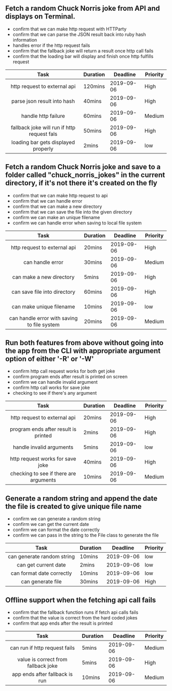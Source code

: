 ## Fetch a random Chuck Norris joke from API and displays on Terminal.

- confirm that we can make http request with HTTParty
- confirm that we can parse the JSON result back into ruby hash information
- handles error if the http request fails
- confirm that the fallback joke will return a result once http call fails
- confirm that the loading bar will display and finish once http fulfills request

|                    Task                     | Duration | Deadline   | Priority |
| :-----------------------------------------: | -------- | ---------- | -------- |
|        http request to external api         | 120mins  | 2019-09-06 | High     |
|         parse json result into hash         | 40mins   | 2019-09-06 | High     |
|             handle http failure             | 60mins   | 2019-09-06 | Medium   |
| fallback joke will run if http request fals | 50mins   | 2019-09-06 | High     |
|     loading bar gets displayed properly     | 2mins    | 2019-09-06 | low      |

## Fetch a random Chuck Norris joke and save to a folder called **"chuck_norris_jokes"** in the current directory, if it's not there it's created on the fly

- confirm that we can make http request to api
- confirm that we can handle error
- confirm that we can make a new directory
- confirm that we can save the file into the given directory
- confirm we can make an unique filename
- confirm we can handle error when saving to local file system

|                    Task                     | Duration | Deadline   | Priority |
| :-----------------------------------------: | -------- | ---------- | -------- |
|        http request to external api         | 20mins   | 2019-09-06 | High     |
|              can handle error               | 30mins   | 2019-09-06 | Medium   |
|          can make a new directory           | 5mins    | 2019-09-06 | High     |
|        can save file into directory         | 60mins   | 2019-09-06 | High     |
|          can make unique filename           | 10mins   | 2019-09-06 | low      |
| can handle error with saving to file system | 20mins   | 2019-09-06 | Medium   |

## Run both features from above without going into the app from the CLI with appropriate argument option of either **'-R'** or **'-W'**

- confirm http call request works for both get joke
- confirm program ends after result is printed on screen
- confirm we can handle invalid argument
- confirm http call works for save joke
- checking to see if there's any argument

|                  Task                  | Duration | Deadline   | Priority |
| :------------------------------------: | -------- | ---------- | -------- |
|      http request to external api      | 20mins   | 2019-09-06 | High     |
|  program ends after result is printed  | 2mins    | 2019-09-06 | High     |
|        handle invalid arguments        | 5mins    | 2019-09-06 | low      |
|    http request works for save joke    | 40mins   | 2019-09-06 | High     |
| checking to see if there are arguments | 10mins   | 2019-09-06 | Medium   |

## Generate a random string and append the date the file is created to give unique file name

- confirm we can generate a random string
- confirm we can get the current date
- confirm we can format the date correctly
- confirm we can pass in the string to the File class to generate the file

|            Task            | Duration | Deadline   | Priority |
| :------------------------: | -------- | ---------- | -------- |
| can generate random string | 10mins   | 2019-09-06 | low      |
|    can get current date    | 2mins    | 2019-09-06 | low      |
| can format date correctly  | 10mins   | 2019-09-06 | low      |
|     can generate file      | 30mins   | 2019-09-06 | High     |

## Offline support when the fetching api call fails

- confirm that the fallback function runs if fetch api calls fails
- confirm that the value is correct from the hard coded jokes
- confirm that app ends after the result is printed

|                Task                 | Duration | Deadline   | Priority |
| :---------------------------------: | -------- | ---------- | -------- |
|    can run if http request fails    | 5mins    | 2019-09-06 | Medium   |
| value is correct from fallback joke | 5mins    | 2019-09-06 | High     |
|   app ends after fallback is run    | 10mins   | 2019-09-06 | Medium   |
